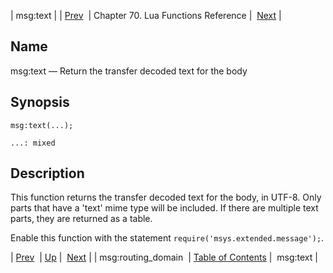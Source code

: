 | msg:text |
| [Prev](lua.ref.msg_routing_domain)  | Chapter 70. Lua Functions Reference |  [Next](lua.ref.msg_text1) |

<a name="lua.ref.msg_text"></a>
## Name

msg:text — Return the transfer decoded text for the body

<a name="idp16968864"></a>
## Synopsis

`msg:text(...);`

`...: mixed`<a name="idp16971824"></a>
## Description

This function returns the transfer decoded text for the body, in UTF-8\. Only parts that have a 'text' mime type will be included. If there are multiple text parts, they are returned as a table.

Enable this function with the statement `require('msys.extended.message');`.

| [Prev](lua.ref.msg_routing_domain)  | [Up](lua.function.details) |  [Next](lua.ref.msg_text1) |
| msg:routing_domain  | [Table of Contents](index) |  msg:text |

